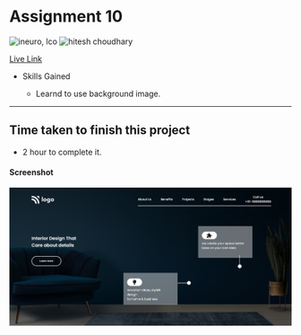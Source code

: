 # Assignment 10

![ineuro, lco](https://img.shields.io/badge/iNeuron-LCO-green)
![hitesh choudhary](https://img.shields.io/badge/Hitesh--Choudhary-Full--stack--JS--bootcamp-red)

[Live Link](https://lambent-gecko-62e7fd.netlify.app/)

- Skills Gained

  - Learnd to use background image.

---

## Time taken to finish this project

- 2 hour to complete it.

#### Screenshot

![SCREENSHOT](./screenshot/screenshot.PNG)
